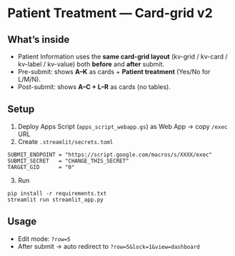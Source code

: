 
# Patient Treatment — Card-grid v2

## What’s inside
- Patient Information uses the **same card-grid layout** (kv-grid / kv-card / kv-label / kv-value) both **before** and **after** submit.
- Pre-submit: shows **A–K** as cards + **Patient treatment** (Yes/No for L/M/N).
- Post-submit: shows **A–C + L–R** as cards (no tables).

## Setup
1) Deploy Apps Script (`apps_script_webapp.gs`) as Web App → copy `/exec` URL
2) Create `.streamlit/secrets.toml`
```
SUBMIT_ENDPOINT = "https://script.google.com/macros/s/XXXX/exec"
SUBMIT_SECRET   = "CHANGE_THIS_SECRET"
TARGET_GID      = "0"
```
3) Run
```
pip install -r requirements.txt
streamlit run streamlit_app.py
```

## Usage
- Edit mode: `?row=5`
- After submit → auto redirect to `?row=5&lock=1&view=dashboard`
